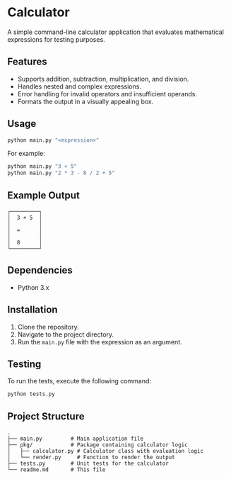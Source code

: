 # Calculator

A simple command-line calculator application that evaluates mathematical expressions for testing purposes.

## Features

- Supports addition, subtraction, multiplication, and division.
- Handles nested and complex expressions.
- Error handling for invalid operators and insufficient operands.
- Formats the output in a visually appealing box.

## Usage

```bash
python main.py "<expression>"
```

For example:

```bash
python main.py "3 + 5"
python main.py "2 * 3 - 8 / 2 + 5"
```

## Example Output

```
┌─────────┐
│  3 + 5  │
│         │
│  =      │
│         │
│  8      │
└─────────┘
```

## Dependencies

- Python 3.x

## Installation

1.  Clone the repository.
2.  Navigate to the project directory.
3.  Run the `main.py` file with the expression as an argument.

## Testing

To run the tests, execute the following command:

```bash
python tests.py
```

## Project Structure

```
.
├── main.py         # Main application file
├── pkg/            # Package containing calculator logic
│   ├── calculator.py # Calculator class with evaluation logic
│   └── render.py     # Function to render the output
├── tests.py        # Unit tests for the calculator
└── readme.md       # This file
```
